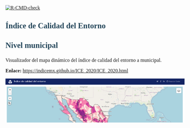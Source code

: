
<!-- README.md is generated from README.Rmd. Please edit that file -->
<!-- badges: start -->

[![R-CMD-check](https://github.com/r-lib/usethis/actions/workflows/R-CMD-check.yaml/badge.svg)](https://github.com/r-lib/usethis/actions/workflows/R-CMD-check.yaml)

<!-- badges: end -->
<style type="text/css">
body {
   text-align: justify; 
   font-style: normal;
   font-family: "Montserrat";
   font-size: 16px;
}
h1 {
  color: #131632;
  font-size: 30px
}
h2 {
  color: #131632;
  font-size: 28px
}
h3 {
  color: #24465A;
  font-size: 25px
}
</style>

### Índice de Calidad del Entorno

### Nivel municipal

Visualizador del mapa dinámico del índice de calidad del entorno a
municipal.

**Enlace:** <https://indicemx.github.io/ICE_2020/ICE_2020.html>

![](https://github.com/IndiceMx/ICE_2020/blob/main/img/images01.png?raw=true)
